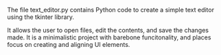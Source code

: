 The file text_editor.py contains Python code to create a simple text editor using the tkinter library.

It allows the user to open files, edit the contents, and save the changes made.
It is a minimalistic project with barebone funcitonality, and places focus on creating and aligning UI elements.
